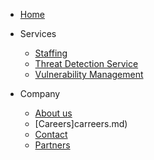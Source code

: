 
<!-- _navbar.md -->

* [Home](/)
* Services
  * [Staffing](staffing.md)
  * [Threat Detection Service](?id=about-our-threat-detection-service)
  * [Vulnerability Management](vulnerability-management.md)

* Company
  * [About us](company?id=about)
  * [Careers]carreers.md)
  * [Contact](contact.md)
  * [Partners](partners.md)


